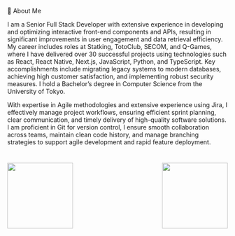 💫 About Me

I am a Senior Full Stack Developer with extensive experience in developing and optimizing interactive front-end components and APIs, resulting in significant improvements in user engagement and data retrieval efficiency.
My career includes roles at Statking, TotoClub, SECOM, and Q-Games, where I have delivered over 30 successful projects using technologies such as React, React Native, Next.js, JavaScript, Python, and TypeScript. Key accomplishments include migrating legacy systems to modern databases, achieving high customer satisfaction, and implementing robust security measures. I hold a Bachelor’s degree in Computer Science from the University of Tokyo.

With expertise in Agile methodologies and extensive experience using Jira, I effectively manage project workflows, ensuring efficient sprint planning, clear communication, and timely delivery of high-quality software solutions.
I am proficient in Git for version control, I ensure smooth collaboration across teams, maintain clean code history, and manage branching strategies to support agile development and rapid feature deployment.


<!--
---
[![](https://visitcount.itsvg.in/api?id=ilesoviyicon=0&color=0)](https://visitcount.itsvg.in)
-->

<h1 align="center"></h1>
<img align="left" height="150px" src="https://github-readme-stats.vercel.app/api?username=kaitohamada777&show_icons=true&count_private=true&theme=algolia"/>
<img align="right" height="150px" src="https://github-readme-stats.vercel.app/api/top-langs/?username=kaitohamada777&layout=compact&theme=algolia&count_private=true" /> 
<img height="150px" />
